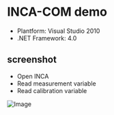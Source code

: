 # INCA-COM demo
* Plantform: Visual Studio 2010
* .NET Framework: 4.0
## screenshot
* Open INCA
* Read measurement variable
* Read calibration variable

![Image](https://github.com/zhyongquan/incademo/blob/master/incademo/incademo_screenshot.png)
